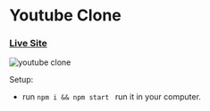 # Youtube Clone

### [Live Site](https://youtube-clone-youtube.netlify.app/)

![youtube clone](https://i.postimg.cc/Mpp44SYH/Screenshot-2023-03-21-164646.png)


Setup: 
- run ```npm i && npm start ``` run it in your computer.
